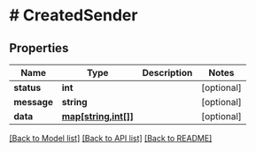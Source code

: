 # # CreatedSender

## Properties

Name | Type | Description | Notes
------------ | ------------- | ------------- | -------------
**status** | **int** |  | [optional] 
**message** | **string** |  | [optional] 
**data** | [**map[string,int[]]**](array.md) |  | [optional] 

[[Back to Model list]](../../README.md#documentation-for-models) [[Back to API list]](../../README.md#documentation-for-api-endpoints) [[Back to README]](../../README.md)


